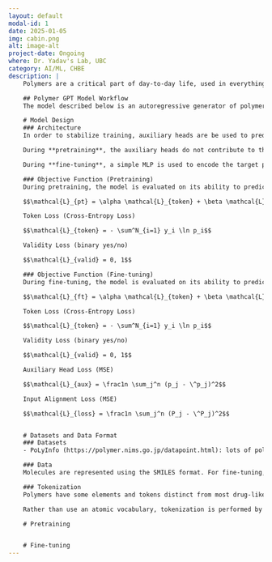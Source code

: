 ```yaml
---
layout: default
modal-id: 1
date: 2025-01-05
img: cabin.png
alt: image-alt
project-date: Ongoing
where: Dr. Yadav's Lab, UBC
category: AI/ML, CHBE
description: |
    Polymers are a critical part of day-to-day life, used in everything from plastics to clothes. As we seek to reduce our reliance on petroleum-derived products, the source of many modern polymers, there is an increasing push to develop new polymers that use organic molecules as a feedstock. The search space of possible polymers is too massive to ever explore experimentally. So, we need to extract valuable insights from a massive space governed by complex relationships - seems like a perfect use case for AI. The problem at hand is generative, making it a little more complex. The post below is an up-to-date summary of our approach. As changes are made, I'll change the main text below and add a comment to the bottom describing the update.

    ## Polymer GPT Model Workflow
    The model described below is an autoregressive generator of polymers based using desired properties as input. Training consists of two stages: pre-training on chemical molecules without property direction, and training on polymers using properties to guide the generation process.

    # Model Design
    ### Architecture
    In order to stabilize training, auxiliary heads are be used to predict the difference between the desired and \"true\" properties of the generated molecule. Additional prediction heads should provide more nuanced gradients to guide model training. The main head of the model predicts the next token given the input sequence. The model architecture changes slightly between pretraining and fine-tuning. 

    During **pretraining**, the auxiliary heads do not contribute to the loss, and a 0 embedding is fed in the place of target properties. The model is trained to generate the example molecules starting with after a \<start> token and terminating in an \<end> token. 

    During **fine-tuning**, a simple MLP is used to encode the target properties into an embedding (the same size as the token embeddings). This is prepended to the \<start> token before inference. During training, a molecule's known properties are used the target.

    ### Objective Function (Pretraining)
    During pretraining, the model is evaluated on its ability to predict the correct next token with the objective function, and whether the final molecule is chemically valid: 

    $$\mathcal{L}_{pt} = \alpha \mathcal{L}_{token} + \beta \mathcal{L}_{valid}$$

    Token Loss (Cross-Entropy Loss)

    $$\mathcal{L}_{token} = - \sum^N_{i=1} y_i \ln p_i$$

    Validity Loss (binary yes/no)

    $$\mathcal{L}_{valid} = 0, 1$$

    ### Objective Function (Fine-tuning)
    During fine-tuning, the model is evaluated on its ability to predict the correct next token and the validity of the generated molecule, as well as how closely the properties of the final molecule align with the input properties and how well each of the auxiliary head properties are predicted. Each of these objectives is weights according to the parameters $$\alpha$$, $$\beta$$, $$\gamma$$, and $$\delta$$ to produce the objective function:

    $$\mathcal{L}_{ft} = \alpha \mathcal{L}_{token} + \beta \mathcal{L}_{valid} + \gamma \mathcal{L}_{aux} + \delta \mathcal{L}_{align} $$

    Token Loss (Cross-Entropy Loss)

    $$\mathcal{L}_{token} = - \sum^N_{i=1} y_i \ln p_i$$

    Validity Loss (binary yes/no)

    $$\mathcal{L}_{valid} = 0, 1$$

    Auxiliary Head Loss (MSE)

    $$\mathcal{L}_{aux} = \frac1n \sum_j^n (p_j - \^p_j)^2$$

    Input Alignment Loss (MSE)

    $$\mathcal{L}_{loss} = \frac1n \sum_j^n (P_j - \^P_j)^2$$


    # Datasets and Data Format
    ### Datasets
    - PoLyInfo (https://polymer.nims.go.jp/datapoint.html): lots of polymer structure/property pairs

    ### Data
    Molecules are represented using the SMILES format. For fine-tuning, property targets are normalized according to XXX. Missing properties are imputed using dedicated property models according to the scheme scheme below. 

    ### Tokenization
    Polymers have some elements and tokens distinct from most drug-like molecules (that form the foundation of many available datasets). In particular, metals may be present and * is used in some datasets to indicate polymerization points. Tokenization is performed using the INSERT dataset of experimentally-validated polymers. Any molecules containing tokens not in the vocabulary are removed from training.

    Rather than use an atomic vocabulary, tokenization is performed by sequentially merging the two most common adjacent tokens until a chosen vocabulary size is achieved. 

    # Pretraining


    # Fine-tuning
---
```

